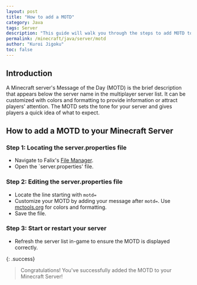 ```yaml
---
layout: post
title: "How to add a MOTD"
category: Java
tags: Server
description: "This guide will walk you through the steps to add MOTD to your minecraft server."
permalink: /minecraft/java/server/motd
author: "Kuroi Jigoku"
toc: false
---
```


## Introduction

A Minecraft server's Message of the Day (MOTD) is the brief description that appears below the server name in the multiplayer server list. It can be customized with colors and formatting to provide information or attract players' attention. The MOTD sets the tone for your server and gives players a quick idea of what to expect.

## How to add a MOTD to your Minecraft Server

### Step 1: Locating the server.properties file

- Navigate to Falix's [File Manager](https://client.falixnodes.net/server/filemanager?dir=/).
- Open the `server.properties' file.

### Step 2: Editing the server.properties file

- Locate the line starting with `motd=`
- Customize your MOTD by adding your message after `motd=`. Use [mctools.org](https://mctools.org/motd-creator) for colors and formatting.
- Save the file.

### Step 3: Start or restart your server

- Refresh the server list in-game to ensure the MOTD is displayed correctly.

{: .success}
> Congratulations! You've successfully added the MOTD to your Minecraft Server!
